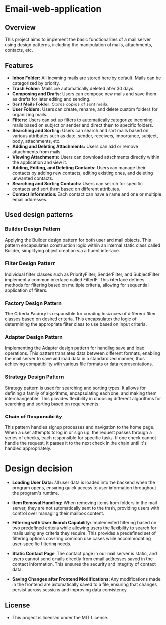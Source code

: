 # Email-web-application

## Overview
This project aims to implement the basic functionalities of a mail server using design patterns, including the manipulation of mails, attachments, contacts, etc.

## Features
- **Inbox Folder:** All incoming mails are stored here by default. Mails can be categorized by priority.
- **Trash Folder:** Mails are automatically deleted after 30 days.
- **Composing and Drafts:** Users can compose new mails and save them as drafts for later editing and sending.
- **Sent Mails Folder:** Stores copies of sent mails.
- **User Folders:** Users can create, rename, and delete custom folders for organizing mails.
- **Filters:** Users can set up filters to automatically categorize incoming mails based on subject or sender and direct them to specific folders.
- **Searching and Sorting:** Users can search and sort mails based on various attributes such as date, sender, receivers, importance, subject, body, attachments, etc.
- **Adding and Deleting Attachments:** Users can add or remove attachments from mails.
- **Viewing Attachments:** Users can download attachments directly within the application and view it.
- **Adding, Editing, and Deleting Contacts:** Users can manage their contacts by adding new contacts, editing existing ones, and deleting unwanted contacts.
- **Searching and Sorting Contacts:** Users can search for specific contacts and sort them based on different attributes.
- **Contact Information:** Each contact can have a name and one or multiple email addresses.

## Used design patterns
### Builder Design Pattern

Applying the Builder design pattern for both user and mail objects. This pattern encapsulates construction logic within an internal static class called Builder, simplifying object creation via a fluent interface.

### Filter Design Pattern

Individual filter classes such as PriorityFilter, SenderFilter, and SubjectFilter implement a common interface called FilterIF. This interface defines methods for filtering based on multiple criteria, allowing for sequential application of filters.

### Factory Design Pattern

The Criteria Factory is responsible for creating instances of different filter classes based on desired criteria. This encapsulates the logic of determining the appropriate filter class to use based on input criteria.

### Adapter Design Pattern

Implementing the Adapter design pattern for handling save and load operations. This pattern translates data between different formats, enabling the mail server to save and load data in a standardized manner, thus achieving compatibility with various file formats or data representations.

### Strategy Design Pattern

Strategy pattern is used for searching and sorting types. It allows for defining a family of algorithms, encapsulating each one, and making them interchangeable. This provides flexibility in choosing different algorithms for searching and sorting based on requirements.

### Chain of Responsibility

This pattern handles signup processes and navigation to the home page. When a user attempts to log in or sign up, the request passes through a series of checks, each responsible for specific tasks. If one check cannot handle the request, it passes it to the next check in the chain until it's handled appropriately.

# Design decision

- **Loading User Data:** All user data is loaded into the backend when the program opens, ensuring quick access to user information throughout the program's runtime.

- **Item Removal Handling:** When removing items from folders in the mail server, they are not automatically sent to the trash, providing users with control over managing their mailbox content.

- **Filtering with User Search Capability:** Implemented filtering based on two predefined criteria while allowing users the flexibility to search for mails using any criteria they require. This provides a predefined set of filtering options covering common use cases while accommodating user-specific filtering needs.

- **Static Contact Page:** The contact page in our mail server is static, and users cannot send emails directly from email addresses saved in the contact information. This ensures the security and integrity of contact data.

- **Saving Changes after Frontend Modifications:** Any modifications made in the frontend are automatically saved to a file, ensuring that changes persist across sessions and improving data consistency.

## License
- This project is licensed under the MIT License.
